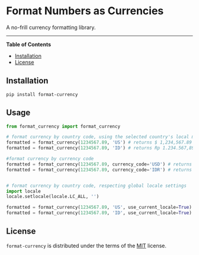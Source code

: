 # Format Numbers as Currencies

A no-frill currency formatting library.

-----

**Table of Contents**

- [Installation](#installation)
- [License](#license)

## Installation

```console
pip install format-currency
```

## Usage

```python
from format_currency import format_currency

# format currency by country code, using the selected country's local monetary number formatting
formatted = format_currency(1234567.89, 'US') # returns $ 1,234,567.89
formatted = format_currency(1234567.89, 'ID') # returns Rp 1.234.567,89

#format currency by currency code
formatted = format_currency(1234567.89, currency_code='USD') # returns $ 1,234,567.89
formatted = format_currency(1234567.89, currency_code='IDR') # returns Rp 1.234.567,89


# format currency by country code, respecting global locale settings
import locale
locale.setlocale(locale.LC_ALL, '')

formatted = format_currency(1234567.89, 'US', use_current_locale=True) # returns $ 1,234,567.89
formatted = format_currency(1234567.89, 'ID', use_current_locale=True) # returns Rp 1,234,567.89

```

## License

`format-currency` is distributed under the terms of the [MIT](https://spdx.org/licenses/MIT.html) license.
